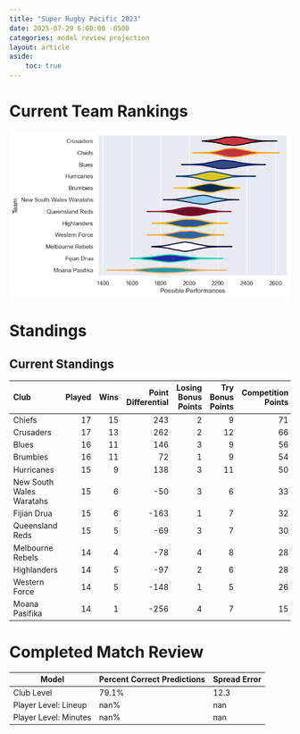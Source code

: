 ```yaml
---  
title: "Super Rugby Pacific 2023"  
date: 2025-07-29 6:00:00 -0500  
categories: model review projection  
layout: article  
aside:  
    toc: true  
---
```

# Current Team Rankings


![Club Rankings](plots/rankings_Super_Rugby_Pacific_2023.png)
# Standings

## Current Standings


| Club                     |   Played |   Wins |   Point Differential |   Losing Bonus Points |   Try Bonus Points |   Competition Points |
|:-------------------------|---------:|-------:|---------------------:|----------------------:|-------------------:|---------------------:|
| Chiefs                   |       17 |     15 |                  243 |                     2 |                  9 |                   71 |
| Crusaders                |       17 |     13 |                  262 |                     2 |                 12 |                   66 |
| Blues                    |       16 |     11 |                  146 |                     3 |                  9 |                   56 |
| Brumbies                 |       16 |     11 |                   72 |                     1 |                  9 |                   54 |
| Hurricanes               |       15 |      9 |                  138 |                     3 |                 11 |                   50 |
| New South Wales Waratahs |       15 |      6 |                  -50 |                     3 |                  6 |                   33 |
| Fijian Drua              |       15 |      6 |                 -163 |                     1 |                  7 |                   32 |
| Queensland Reds          |       15 |      5 |                  -69 |                     3 |                  7 |                   30 |
| Melbourne Rebels         |       14 |      4 |                  -78 |                     4 |                  8 |                   28 |
| Highlanders              |       14 |      5 |                  -97 |                     2 |                  6 |                   28 |
| Western Force            |       14 |      5 |                 -148 |                     1 |                  5 |                   26 |
| Moana Pasifika           |       14 |      1 |                 -256 |                     4 |                  7 |                   15 |



# Completed Match Review


| Model | Percent Correct Predictions | Spread Error |
| ------ | ------ | ------ |
| Club Level | 79.1% | 12.3 |
| Player Level: Lineup | nan% | nan |
| Player Level: Minutes | nan% | nan |

